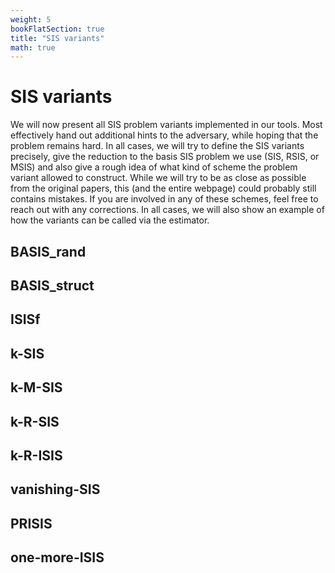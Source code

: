 ```yaml
---
weight: 5
bookFlatSection: true
title: "SIS variants"
math: true
---
```


# SIS variants

We will now present all SIS problem variants implemented in our tools. Most effectively hand out additional hints to the adversary, while hoping that the problem remains hard. In all cases, we will try to define the SIS variants precisely, give the reduction to the basis SIS problem we use (SIS, RSIS, or MSIS) and also give a rough idea of what kind of scheme the problem variant allowed to construct. While we will try to be as close as possible from the original papers, this (and the entire webpage) could probably still contains mistakes. If you are involved in any of these schemes, feel free to reach out with any corrections. In all cases, we will also show an example of how the variants can be called via the estimator.

## BASIS_rand

## BASIS_struct

## ISISf

## k-SIS

## k-M-SIS

## k-R-SIS

## k-R-ISIS

## vanishing-SIS

## PRISIS

## one-more-ISIS



